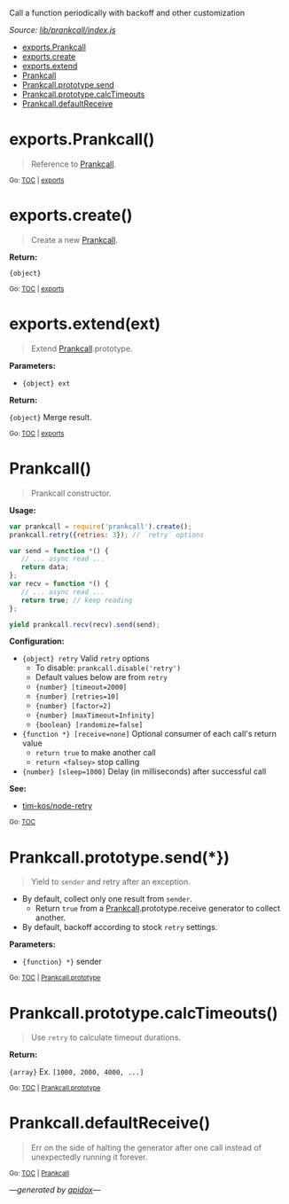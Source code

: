 Call a function periodically with backoff and other customization

_Source: [lib/prankcall/index.js](../lib/prankcall/index.js)_

<a name="tableofcontents"></a>

- <a name="toc_exportsprankcall"></a><a name="toc_exports"></a>[exports.Prankcall](#exportsprankcall)
- <a name="toc_exportscreate"></a>[exports.create](#exportscreate)
- <a name="toc_exportsextendext"></a>[exports.extend](#exportsextendext)
- <a name="toc_prankcall"></a>[Prankcall](#prankcall)
- <a name="toc_prankcallprototypesend"></a><a name="toc_prankcallprototype"></a>[Prankcall.prototype.send](#prankcallprototypesend)
- <a name="toc_prankcallprototypecalctimeouts"></a>[Prankcall.prototype.calcTimeouts](#prankcallprototypecalctimeouts)
- <a name="toc_prankcalldefaultreceive"></a>[Prankcall.defaultReceive](#prankcalldefaultreceive)

<a name="exports"></a>

# exports.Prankcall()

> Reference to [Prankcall](#prankcall).

<sub>Go: [TOC](#tableofcontents) | [exports](#toc_exports)</sub>

# exports.create()

> Create a new [Prankcall](#prankcall).

**Return:**

`{object}`

<sub>Go: [TOC](#tableofcontents) | [exports](#toc_exports)</sub>

# exports.extend(ext)

> Extend [Prankcall](#prankcall).prototype.

**Parameters:**

- `{object} ext`

**Return:**

`{object}` Merge result.

<sub>Go: [TOC](#tableofcontents) | [exports](#toc_exports)</sub>

# Prankcall()

> Prankcall constructor.

**Usage:**

```js
var prankcall = require('prankcall').create();
prankcall.retry({retries: 3}); // `retry` options

var send = function *() {
   // ... async read ...
   return data;
};
var recv = function *() {
   // ... async read ...
   return true; // keep reading
};

yield prankcall.recv(recv).send(send);
```

**Configuration:**

- `{object} retry` Valid `retry` options
  - To disable: `prankcall.disable('retry')`
  - Default values below are from `retry`
  - `{number} [timeout=2000]`
  - `{number} [retries=10]`
  - `{number} [factor=2]`
  - `{number} [maxTimeout=Infinity]`
  - `{boolean} [randomize=false]`
- `{function *} [receive=none]` Optional consumer of each call's return value
  - `return true` to make another call
  - `return <falsey>` stop calling
- `{number} [sleep=1000]` Delay (in milliseconds) after successful call

**See:**

- [tim-kos/node-retry](https://github.com/tim-kos/node-retry/#api)

<sub>Go: [TOC](#tableofcontents)</sub>

<a name="prankcallprototype"></a>

# Prankcall.prototype.send(*})

> Yield to `sender` and retry after an exception.

- By default, collect only one result from `sender`.
  - Return `true` from a [Prankcall](#prankcall).prototype.receive generator to collect another.
- By default, backoff according to stock `retry` settings.

**Parameters:**

- `{function} *}` sender

<sub>Go: [TOC](#tableofcontents) | [Prankcall.prototype](#toc_prankcallprototype)</sub>

# Prankcall.prototype.calcTimeouts()

> Use `retry` to calculate timeout durations.

**Return:**

`{array}` Ex. `[1000, 2000, 4000, ...]`

<sub>Go: [TOC](#tableofcontents) | [Prankcall.prototype](#toc_prankcallprototype)</sub>

# Prankcall.defaultReceive()

> Err on the side of halting the generator after one call instead of
unexpectedly running it forever.

<sub>Go: [TOC](#tableofcontents) | [Prankcall](#toc_prankcall)</sub>

_&mdash;generated by [apidox](https://github.com/codeactual/apidox)&mdash;_
